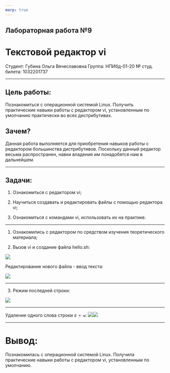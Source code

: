```yaml
---
marp: true
---
```


## Лабораторная работа №9
# Текстовой редактор vi

Студент: Губина Ольга Вячеславовна
Группа: НПИбд-01-20
№ студ. билета: 1032201737

---

## Цель работы: 

Познакомиться с операционной системой Linux. Получить практические навыки работы с редактором vi, установленным по умолчанию практически во всех дистрибутивах.

## Зачем?

Данная работа выполняется для приобретения навыков работы с редактором большинства дистрибутивов. Поскольку данный редактор весьма распространен, навки владения им понадобятся нам в дальнейшем.

---

## Задачи:

1. Ознакомиться с редактором vi;

2. Научиться создавать и редактировать файлы с помощью редактора vi;

3. Ознакомиться с командами vi, использовать их на практике.

---

1. Ознакомились с редактором по средством изучения теоретического материала;

2. Вызов vi и создание файла hello.sh:

![](https://sun9-12.userapi.com/impg/YbIly7E0xwr-urlM7tMn4iOyzj3Y5FkfZ91GEw/Z96I-mBigWc.jpg?size=662x50&quality=96&sign=214a217053effb8d58545e0a2fcc276d&type=album)

Редактирование нового файла - ввод текста:

![](https://sun9-27.userapi.com/impg/DkpEjUeIeST-8D47J18PBfYVwj5m7S3ZTe-rBA/MRtO4mgRfuw.jpg?size=1310x403&quality=96&sign=6d15f56cb6571b11efb38f924f3a8a3f&type=album)

---

3. Режим последней строки:

![](https://sun9-62.userapi.com/impg/wsPAyXE8dYaTMKvhJVwghRzzknRaCZBDH6a8mg/r7CEpdl-n-I.jpg?size=736x481&quality=96&sign=2e072b3ebc1dbebe22f824f771c9cce0&type=album)

---

Удаление одного слова строки ```d + w```:
![](https://sun9-13.userapi.com/impg/7oTioVbAZp5mANGlQoOUL2XR1kttdkBkqwD5vQ/uemEtRCgoLU.jpg?size=736x302&quality=96&sign=d74cd574eb7300013140dec142a6fd7b&type=album)![](https://sun9-60.userapi.com/impg/NX5upB1gsE-wNSDPSCOdCVPbL80USxbRmKRg8g/_nurwa8-Xns.jpg?size=739x300&quality=96&sign=151c19bf3272543e81d39f609b9ebd9e&type=album)

---

# Вывод:

Познакомилась с операционной системой Linux. Получила практические навыки работы с редактором vi, установленным по умолчанию.
